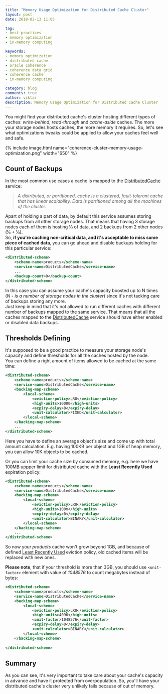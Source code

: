 ```yaml
---
title: "Memory Usage Optimization for Distributed Cache Cluster"
layout: post
date: 2018-02-13 11:05

tag:
- best-practices
- memory optimization
- in-memory computing

keywords:
- memory optimization
- distributed cache
- oracle coherence
- coherence data grid
- coherence cache
- in-memory computing

category: blog
comments: true
author: viktar
description: Memory Usage Optimization for Distributed Cache Cluster
---
```


You might find your distributed cache's cluster hosting different types
of caches: _write-behind_, _read-through_ and _cache-aside_ caches.
The more your storage nodes hosts caches, the more memory it requires.
So, let's see what optimizations tweaks could be applied to allow your
caches feel well and safe.

<!--more-->

{% include image.html name="coherence-cluster-memory-usage-optimization.png" width="650" %}

## Count of Backups
In the most common use cases a cache is mapped to the [DistributedCache][1] service:
> _A distributed, or partitioned, cache is a clustered, fault-tolerant cache that has linear scalability._
> _Data is partitioned among all the machines of the cluster._

Apart of holding a part of data, by default this service assumes
storing backups from all other storage nodes. That means that having 3
storage nodes each of them is hosting ⅓ of data, and 2 backups from
2 other nodes (⅓ + ⅓).
<br/>
So, **if you're caching non-critical data, and it's acceptable to miss
some piece of cached data**, you can go ahead and disable backups holding
for this particular service:

```xml
<distributed-scheme>
    <scheme-name>products</scheme-name>
    <service-name>DistributedCache</service-name>
    ...
    <backup-count>0</backup-count>
</distributed-scheme>
```

In this case you can assume your cache's capacity boosted up to N times
(_N - is a number of storage nodes in the cluster_) since it's not tacking
care of backups storing any more.
<br/>
Just keep in mind that it's not allowed to run different caches with
different number of backups mapped to the same service. That means that
all the caches mapped to the [DistributedCache][1] service should have
either enabled or disabled data backups.

## Thresholds Defining
It's supposed to be a good practice to measure your storage node's capacity
and define thresholds for all the caches hosted by the node.
<br/>
You can define a right amount of items allowed to be cached at the same
time:

```xml
<distributed-scheme>
    <scheme-name>products</scheme-name>
    <service-name>DistributedCache</service-name>
    <backing-map-scheme>
        <local-scheme>
            <eviction-policy>LRU</eviction-policy>
            <high-units>10000</high-units>
            <expiry-delay>0</expiry-delay>
            <unit-calculator>FIXED</unit-calculator>
        </local-scheme>
    </backing-map-scheme>
    ...
</distributed-scheme>
```

Here you have to define an average object's size and come up with total
amount calculation. E.g. having 100KB per object and 1GB of heap memory,
you can allow 10K objects to be cached.
<br/>

Or you can limit your cache size by consumed memory, e.g. here we have
100MB uppper limit for distributed cache with the **Least Recently Used**
expiration policy:

```xml
<distributed-scheme>
    <scheme-name>products</scheme-name>
    <service-name>DistributedCache</service-name>
    <backing-map-scheme>
        <local-scheme>
            <eviction-policy>LRU</eviction-policy>
            <high-units>100m</high-units>
            <expiry-delay>0</expiry-delay>
            <unit-calculator>BINARY</unit-calculator>
        </local-scheme>
    </backing-map-scheme>
    ...
</distributed-scheme>
```

So now your _products_ cache won't grow beyond 1GB, and because of defined
[Least Recently Used][2] eviction policy, old cached items will be
replaced with new ones.
<br/>

**Please note**, that if your threshold is more than 3GB, you should use
```<unit-factor>``` element with value of *1048576* to count megabytes
instead of bytes:
```xml
<distributed-scheme>
    <scheme-name>products</scheme-name>
    <service-name>DistributedCache</service-name>
    <backing-map-scheme>
        <local-scheme>
            <eviction-policy>LRU</eviction-policy>
            <high-units>4096</high-units>
            <unit-factor>1048576</unit-factor>
            <expiry-delay>0</expiry-delay>
            <unit-calculator>BINARY</unit-calculator>
        </local-scheme>
    </backing-map-scheme>
    ...
</distributed-scheme>
```

## Summary
As you can see, it's very important to take care about your cache's
capacity in advance and have it protected from overpopulation.
So, you'll have your distributed cache's cluster very unlikely
fails because of out of memory.

[1]: https://docs.oracle.com/cd/E14526_01/coh.350/e14509/appcachetypes.htm#COHDG320
[2]: https://en.wikipedia.org/wiki/Cache_replacement_policies#Least_Recently_Used_(LRU)
